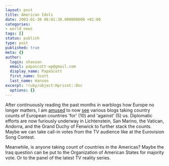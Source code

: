 ```yaml
---
layout: post
title: American Idols
date: 2003-01-30 06:01:30.000000000 +01:00
categories:
- world news
tags: []
status: publish
type: post
published: true
meta: {}
author:
  login: shanson
  email: papascott-wp@gmail.com
  display_name: PapaScott
  first_name: Scott
  last_name: Hanson
excerpt: !ruby/object:Hpricot::Doc
  options: {}
---
```

<p>After continuously reading the past months in warblogs how Europe no longer matters, I am <a title="Innocents Abroad" href="http://innocentsabroad.blogspot.com/2003_01_26_innocentsabroad_archive.html#90249402">amused</a> to now <a title="Cato the Youngest: January 26, 2003 - February 01, 2003 Archives" href="http://www.catotheyoungest.com/archives/week_2003_01_26.html#000633">see</a>  various blogs taking country counts of European countries 'for' (10) and 'against' (5) us. Diplomatic efforts are now furiously underway in Lichtenstein, San Marino, the Vatican, Andorra, and the Grand Duchy of Fenwick to further stack the counts. Maybe we can take call-in votes from the TV audience like at the Eurovision Song Contest. </p>
<p>Meanwhile, is anyone taking count of countries in the Americas? Maybe the Iraq question can be put to the Organization of American States for majority vote. Or to the panel of the latest TV reality series.</p>
